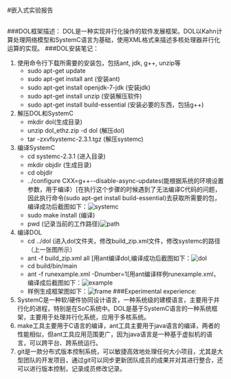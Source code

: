 #嵌入式实验报告
##
###DOL框架描述：
  DOL是一种实现并行化操作的软件发展框架。DOL以Kahn计算处理网络模型和SystemC语言为基础，使用XML格式来描述多核处理器并行化运算的实现。
###DOL安装笔记：
   1. 使用命令行下载所需要的安装包，包括ant, jdk, g++, unzip等
      - sudo apt-get update
      - sudo apt-get install ant (安装ant)
      - sudo apt-get install openjdk-7-jdk (安装jdk)
      - sudo apt-get install unzip (安装解压软件)
      - sudo apt-get install build-essential (安装必要的东西，包括g++)
   2. 解压DOL和SystemC
      - mkdir dol(生成目录)
      - unzip dol_ethz.zip -d dol (解压dol)
      - tar -zxvfsystemc-2.3.1.tgz (解压systemc)
   3. 编译SystemC
      - cd systemc-2.3.1 (进入目录)
      - mkdir objdir (生成目录)
      - cd objdir 
      - ../configure CXX=g++--disable-async-updates(能根据系统的环境设置参数，用于编译）[在执行这个步骤的时候遇到了无法编译C代码的问题，因此执行命令(sudo apt-get install build-essential)去获取所需要的包，编译成功后截图如下：![systemc](http://i.imgur.com/URLlMiI.png) 
      - sudo make install (编译)
      - pwd (记录当前的工作路径)![path](http://i.imgur.com/eg3xuCi.png)
   4. 编译DOL
      -  cd ../dol (进入dol文件夹，修改build_zip.xml文件，修改systemc的路径（上一张图所示）
      -  ant -f build_zip.xml all [用ant编译dol,编译成功后截图如下：![dol](http://i.imgur.com/xJFnu6d.png)
      -  cd build/bin/main
      -  ant -f runexample.xml -Dnumber=1[用ant编译样例runexample.xml，编译成后截图如下：![example](http://i.imgur.com/WmCvlFc.png)
      -  样例生成框架图如下：![frame](http://i.imgur.com/7SCbVsT.png)
###Experimental experience:
1. SystemC是一种软/硬件协同设计语言，一种系统级的建模语言，主要用于并行化的进程，特别是在SoC系统中。DOL是基于SystemC语言的一种系统框架，主要用于处理并行化系统，应用于多核系统。
2. make工具主要用于C语言的编译，ant工具主要用于java语言的编译，两者的性能相似，但ant工具应用范围更广，因为java语言是一种基于虚拟机的语言，可以跨平台、跨系统运行。
3. git是一款分布式版本控制系统，可以敏捷高效地处理任何大小项目，尤其是大型团队的开发项目，通过git可以同步更新团队成员的成果并对其进行整合，还可以进行版本控制，记录成员修改记录。
 
